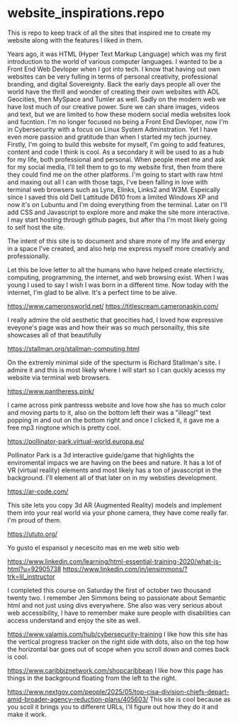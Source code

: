 # website_inspirations.repo
This is repo to keep track of all the sites that inspired me to create my website along with the features I liked in them.

<!--##//3:16 PM EST Wednesday the 7th of May 2025-->

Years ago, it was HTML (Hyper Text Markup Language) which was my first introduction to the world of various computer languages. I wanted to be a Front End Web Devloper when I got into tech. I know that having out own websites can be very fulling in terms of personal creativity, professional branding, and digital Sovereignty. Back the early days people all over the world have the thrill and wonder of creating their own websites with AOL Geocities, then MySpace and Tumler as well. Sadly on the modern web we have lost much of our creative power. Sure we can share images, videos and text, but we are limited to how these modern social media websites look and fucntion. I'm no longer focused no being a Front End Devloper, now I'm in Cybersecurity with a focus on Linux System Adminstration. Yet I have even more passion and gratitude than when I started my tech journey. Firstly, I'm going to build this website for myself, I'm going to add features, content and code I think is cool. As a secondary it will be used to as a hub for my life, both professional and personal. When people meet me and ask for my social media, I'll tell them to go to my website first, then from there they could find me on the other platforms. I'm going to start with raw html and maxing out all I can with those tags, I've been falling in love with terminal web browsers such as Lynx, Elinks, Links2 and W3M. Espeically since I saved this old Dell Lattitude D610 from a limited Windows XP and now it's on Lubuntu and I'm doing everything from the terminal. Later on I'll add CSS and Javascript to explore more and make the site more interactive. I may start hosting through github pages, but after tha I'm most likely going to self host the site. 

The intent of this site is to document and share more of my life and energy in a space I've created, and also help me express myself more creativly and professionally. 

Let this be love letter to all the humans who have helped create electiricty, computing, programming, the internet, and web browsing exist. When I was young I used to say I wish I was born in a different time. Now today with the internet, I'm glad to be alive. It's a perfect time to be alive. 


https://www.cameronsworld.net/
https://titlescream.cameronaskin.com/

I really admire the old aesthetic that geocities had, I loved how expressive eveyone's page was and how their was so much personailty, this site showcases all of that beautifully 

https://stallman.org/stallman-computing.html

On the extremly minimal side of the specturm is Richard Stallman's site. I admire it and this is most likely where I will start so I can quckly acesss my website via terminal web browsers. 

https://www.pantheress.pink/

I came across pink pantresss website and love how she has so much color and moving parts to it, also on the bottom left their was a "illeagl" text popping in and out on the bottom right and once I clicked it, it gave me a free mp3 ringtone which is pretty cool. 

https://pollinator-park.virtual-world.europa.eu/

Pollinator Park is a 3d interactive guide/game that highlights the enviromental impacs we are having on the bees and nature. It has a lot of VR (virtual reality) elements and most likely has a ton of javasccript in the background. I'll element all of that later on in my websties development. 

https://ar-code.com/

This site lets you copy 3d AR (Augmented Reality) models and implement them into your real world via your phone camera, they have come really far. I'm proud of them.

https://ututo.org/

Yo gusto el espansol y necescito mas en me web sitio web

https://www.linkedin.com/learning/html-essential-training-2020/what-is-html?u=92905738
https://www.linkedin.com/in/jensimmons/?trk=lil_instructor

I completed this course on Saturday the first of october two thousand twenty two. I remember Jen Simmons being so passionate about Semantic html and not just using divs everywhere. She also was very serious about web accessibility, I have to remember make sure people with disabilities can access understand and enjoy the site as well.

https://www.valamis.com/hub/cybersecurity-training
I like how this site has the vertical progress tracker on the right side with dots, also on the top how the horizontal bar goes out of scope when you scroll down and comes back is cool.

https://www.caribbiznetwork.com/shopcaribbean
I like how this page has things in the background floating from the left to the right.

https://www.nextgov.com/people/2025/05/top-cisa-division-chiefs-depart-amid-broader-agency-reduction-plans/405603/
This site is cool because as you scoll it brings you to different URLs, I'll figure out how they do it and make it work.
